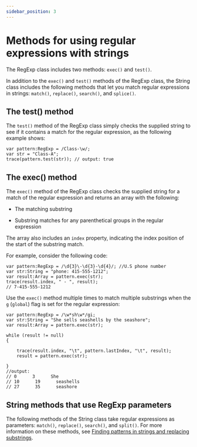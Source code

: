 ```yaml
---
sidebar_position: 3
---
```


# Methods for using regular expressions with strings

The RegExp class includes two methods: `exec()` and `test()`.

In addition to the `exec()` and `test()` methods of the RegExp class, the String
class includes the following methods that let you match regular expressions in
strings: `match()`, `replace()`, `search()`, and `splice()`.

## The test() method

The `test()` method of the RegExp class simply checks the supplied string to see
if it contains a match for the regular expression, as the following example
shows:

```
var pattern:RegExp = /Class-\w/;
var str = "Class-A";
trace(pattern.test(str)); // output: true
```

## The exec() method

The `exec()` method of the RegExp class checks the supplied string for a match
of the regular expression and returns an array with the following:

- The matching substring

- Substring matches for any parenthetical groups in the regular expression

The array also includes an `index` property, indicating the index position of
the start of the substring match.

For example, consider the following code:

```
var pattern:RegExp = /\d{3}\-\d{3}-\d{4}/; //U.S phone number
var str:String = "phone: 415-555-1212";
var result:Array = pattern.exec(str);
trace(result.index, " - ", result);
// 7-415-555-1212
```

Use the `exec()` method multiple times to match multiple substrings when the `g`
(`global`) flag is set for the regular expression:

```
var pattern:RegExp = /\w*sh\w*/gi;
var str:String = "She sells seashells by the seashore";
var result:Array = pattern.exec(str);

while (result != null)
{
```

        trace(result.index, "\t", pattern.lastIndex, "\t", result);
        result = pattern.exec(str);
```
}
//output:
// 0      3      She
// 10      19      seashells
// 27      35      seashore
```

## String methods that use RegExp parameters

The following methods of the String class take regular expressions as
parameters: `match()`, `replace()`, `search()`, and `split()`. For more
information on these methods, see
[Finding patterns in strings and replacing substrings](../working-with-strings/finding-substrings-and-patterns-in-strings.md).
